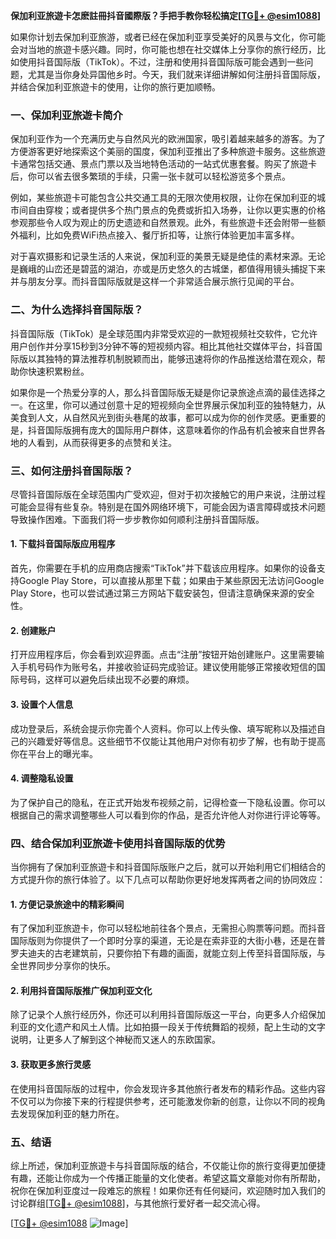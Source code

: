 **保加利亚旅遊卡怎麽註冊抖音國際版？手把手教你轻松搞定[[TG💪+ @esim1088](https://t.me/s/esim1088)]**

如果你计划去保加利亚旅游，或者已经在保加利亚享受美好的风景与文化，你可能会对当地的旅遊卡感兴趣。同时，你可能也想在社交媒体上分享你的旅行经历，比如使用抖音国际版（TikTok）。不过，注册和使用抖音国际版可能会遇到一些问题，尤其是当你身处异国他乡时。今天，我们就来详细讲解如何注册抖音国际版，并结合保加利亚旅遊卡的使用，让你的旅行更加顺畅。

### 一、保加利亚旅遊卡简介

保加利亚作为一个充满历史与自然风光的欧洲国家，吸引着越来越多的游客。为了方便游客更好地探索这个美丽的国度，保加利亚推出了多种旅遊卡服务。这些旅遊卡通常包括交通、景点门票以及当地特色活动的一站式优惠套餐。购买了旅遊卡后，你可以省去很多繁琐的手续，只需一张卡就可以轻松游览多个景点。

例如，某些旅遊卡可能包含公共交通工具的无限次使用权限，让你在保加利亚的城市间自由穿梭；或者提供多个热门景点的免费或折扣入场券，让你以更实惠的价格参观那些令人叹为观止的历史遗迹和自然景观。此外，有些旅遊卡还会附带一些额外福利，比如免费WiFi热点接入、餐厅折扣等，让旅行体验更加丰富多样。

对于喜欢摄影和记录生活的人来说，保加利亚的美景无疑是绝佳的素材来源。无论是巍峨的山峦还是碧蓝的湖泊，亦或是历史悠久的古城堡，都值得用镜头捕捉下来并与朋友分享。而抖音国际版就是这样一个非常适合展示旅行见闻的平台。

### 二、为什么选择抖音国际版？

抖音国际版（TikTok）是全球范围内非常受欢迎的一款短视频社交软件，它允许用户创作并分享15秒到3分钟不等的短视频内容。相比其他社交媒体平台，抖音国际版以其独特的算法推荐机制脱颖而出，能够迅速将你的作品推送给潜在观众，帮助你快速积累粉丝。

如果你是一个热爱分享的人，那么抖音国际版无疑是你记录旅途点滴的最佳选择之一。在这里，你可以通过创意十足的短视频向全世界展示保加利亚的独特魅力，从美食到人文，从自然风光到街头巷尾的故事，都可以成为你的创作灵感。更重要的是，抖音国际版拥有庞大的国际用户群体，这意味着你的作品有机会被来自世界各地的人看到，从而获得更多的点赞和关注。

### 三、如何注册抖音国际版？

尽管抖音国际版在全球范围内广受欢迎，但对于初次接触它的用户来说，注册过程可能会显得有些复杂。特别是在国外网络环境下，可能会因为语言障碍或技术问题导致操作困难。下面我们将一步步教你如何顺利注册抖音国际版。

#### 1. 下载抖音国际版应用程序

首先，你需要在手机的应用商店搜索“TikTok”并下载该应用程序。如果你的设备支持Google Play Store，可以直接从那里下载；如果由于某些原因无法访问Google Play Store，也可以尝试通过第三方网站下载安装包，但请注意确保来源的安全性。

#### 2. 创建账户

打开应用程序后，你会看到欢迎界面。点击“注册”按钮开始创建账户。这里需要输入手机号码作为账号名，并接收验证码完成验证。建议使用能够正常接收短信的国际号码，这样可以避免后续出现不必要的麻烦。

#### 3. 设置个人信息

成功登录后，系统会提示你完善个人资料。你可以上传头像、填写昵称以及描述自己的兴趣爱好等信息。这些细节不仅能让其他用户对你有初步了解，也有助于提高你在平台上的曝光率。

#### 4. 调整隐私设置

为了保护自己的隐私，在正式开始发布视频之前，记得检查一下隐私设置。你可以根据自己的需求调整哪些人可以看到你的作品，是否允许他人对你进行评论等等。

### 四、结合保加利亚旅遊卡使用抖音国际版的优势

当你拥有了保加利亚旅遊卡和抖音国际版账户之后，就可以开始利用它们相结合的方式提升你的旅行体验了。以下几点可以帮助你更好地发挥两者之间的协同效应：

#### 1. 方便记录旅途中的精彩瞬间

有了保加利亚旅遊卡，你可以轻松地前往各个景点，无需担心购票等问题。而抖音国际版则为你提供了一个即时分享的渠道，无论是在索非亚的大街小巷，还是在普罗夫迪夫的古老建筑前，只要你拍下有趣的画面，就能立刻上传至抖音国际版，与全世界同步分享你的快乐。

#### 2. 利用抖音国际版推广保加利亚文化

除了记录个人旅行经历外，你还可以利用抖音国际版这一平台，向更多人介绍保加利亚的文化遗产和风土人情。比如拍摄一段关于传统舞蹈的视频，配上生动的文字说明，让更多人了解到这个神秘而又迷人的东欧国家。

#### 3. 获取更多旅行灵感

在使用抖音国际版的过程中，你会发现许多其他旅行者发布的精彩作品。这些内容不仅可以为你接下来的行程提供参考，还可能激发你新的创意，让你以不同的视角去发现保加利亚的魅力所在。

### 五、结语

综上所述，保加利亚旅遊卡与抖音国际版的结合，不仅能让你的旅行变得更加便捷有趣，还能让你成为一个传播正能量的文化使者。希望这篇文章能对你有所帮助，祝你在保加利亚度过一段难忘的旅程！如果你还有任何疑问，欢迎随时加入我们的讨论群组[[TG💪+ @esim1088](https://t.me/s/esim1088)]，与其他旅行爱好者一起交流心得。

[[TG💪+ @esim1088](https://t.me/s/esim1088) ![Image](https://i.postimg.cc/4NQfJmqS/Snipaste-2025-05-13-00-14-12.png)]